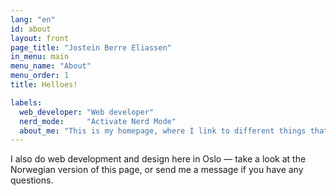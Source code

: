 ```yaml
---
lang: "en"
id: about
layout: front
page_title: "Jostein Berre Eliassen"
in_menu: main
menu_name: "About"
menu_order: 1
title: Helloes!

labels:
  web_developer: "Web developer"
  nerd_mode:     "Activate Nerd Mode"
  about_me: "This is my homepage, where I link to different things that I am into. Have a look around, but don't click on the button unless you are a nerd."
---
```


I also do web development and design here in Oslo &mdash; take a look at the Norwegian version of this page, or send me a message if you have any questions.

